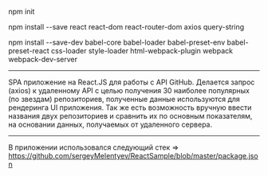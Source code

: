 npm init

npm install --save react react-dom react-router-dom axios query-string

npm install --save-dev babel-core babel-loader babel-preset-env babel-preset-react css-loader style-loader html-webpack-plugin webpack webpack-dev-server

***
SPA приложение на React.JS для работы с API GitHub.
Делается запрос (axios) к удаленному API с целью получения 30 наиболее популярных (по звездам) репозиториев, полученные данные используются для рендеринга UI приложения.
Так же есть возможность вручную ввести названия двух репозиториев и сравнить их по основным показателям, на основании данных, получаемых от удаленного сервера.

***
В приложении использовался следующий стек => https://github.com/sergeyMelentyev/ReactSample/blob/master/package.json